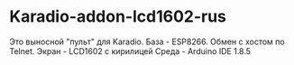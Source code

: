 # Karadio-addon-lcd1602-rus
Это выносной "пульт" для Karadio. База - ESP8266. Обмен с хостом по Telnet. Экран - LCD1602 с кирилицей
Среда - Arduino IDE 1.8.5
